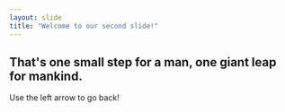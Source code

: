 ```yaml
---
layout: slide
title: "Welcome to our second slide!"
---
```

## That's one small step for a man, one giant leap for mankind.

Use the left arrow to go back!
